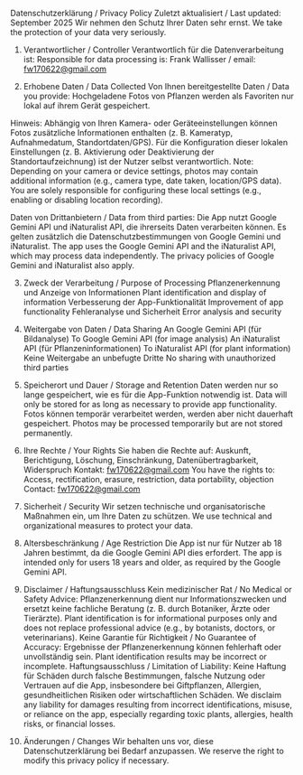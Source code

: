 Datenschutzerklärung / Privacy Policy
Zuletzt aktualisiert / Last updated: September 2025
Wir nehmen den Schutz Ihrer Daten sehr ernst.
We take the protection of your data very seriously.

1. Verantwortlicher / Controller
Verantwortlich für die Datenverarbeitung ist:
Responsible for data processing is:
Frank Wallisser / email: fw170622@gmail.com

2. Erhobene Daten / Data Collected
Von Ihnen bereitgestellte Daten / Data you provide:
Hochgeladene Fotos von Pflanzen werden als Favoriten nur lokal auf ihrem Gerät gespeichert.

Hinweis: Abhängig von Ihren Kamera- oder Geräteeinstellungen können Fotos zusätzliche Informationen enthalten (z. B. Kameratyp, Aufnahmedatum, Standortdaten/GPS). Für die Konfiguration dieser lokalen Einstellungen (z. B. Aktivierung oder Deaktivierung der Standortaufzeichnung) ist der Nutzer selbst verantwortlich.
Note: Depending on your camera or device settings, photos may contain additional information (e.g., camera type, date taken, location/GPS data). You are solely responsible for configuring these local settings (e.g., enabling or disabling location recording).

Daten von Drittanbietern / Data from third parties:
Die App nutzt Google Gemini API und iNaturalist API, die ihrerseits Daten verarbeiten können. Es gelten zusätzlich die Datenschutzbestimmungen von Google Gemini und iNaturalist.
The app uses the Google Gemini API and the iNaturalist API, which may process data independently. The privacy policies of Google Gemini and iNaturalist also apply.

3. Zweck der Verarbeitung / Purpose of Processing
Pflanzenerkennung und Anzeige von Informationen
Plant identification and display of information
Verbesserung der App-Funktionalität
Improvement of app functionality
Fehleranalyse und Sicherheit
Error analysis and security

4. Weitergabe von Daten / Data Sharing
An Google Gemini API (für Bildanalyse)
To Google Gemini API (for image analysis)
An iNaturalist API (für Pflanzeninformationen)
To iNaturalist API (for plant information)
Keine Weitergabe an unbefugte Dritte
No sharing with unauthorized third parties

5. Speicherort und Dauer / Storage and Retention
Daten werden nur so lange gespeichert, wie es für die App-Funktion notwendig ist.
Data will only be stored for as long as necessary to provide app functionality.
Fotos können temporär verarbeitet werden, werden aber nicht dauerhaft gespeichert.
Photos may be processed temporarily but are not stored permanently.

6. Ihre Rechte / Your Rights
Sie haben die Rechte auf:
Auskunft, Berichtigung, Löschung, Einschränkung, Datenübertragbarkeit, Widerspruch
Kontakt: fw170622@gmail.com
You have the rights to:
Access, rectification, erasure, restriction, data portability, objection
Contact: fw170622@gmail.com

7. Sicherheit / Security
Wir setzen technische und organisatorische Maßnahmen ein, um Ihre Daten zu schützen.
We use technical and organizational measures to protect your data.

8. Altersbeschränkung / Age Restriction
Die App ist nur für Nutzer ab 18 Jahren bestimmt, da die Google Gemini API dies erfordert.
The app is intended only for users 18 years and older, as required by the Google Gemini API.

9. Disclaimer / Haftungsausschluss
Kein medizinischer Rat / No Medical or Safety Advice:
Pflanzenerkennung dient nur Informationszwecken und ersetzt keine fachliche Beratung (z. B. durch Botaniker, Ärzte oder Tierärzte).
Plant identification is for informational purposes only and does not replace professional advice (e.g., by botanists, doctors, or veterinarians).
Keine Garantie für Richtigkeit / No Guarantee of Accuracy:
Ergebnisse der Pflanzenerkennung können fehlerhaft oder unvollständig sein.
Plant identification results may be incorrect or incomplete.
Haftungsausschluss / Limitation of Liability:
Keine Haftung für Schäden durch falsche Bestimmungen, falsche Nutzung oder Vertrauen auf die App, insbesondere bei Giftpflanzen, Allergien, gesundheitlichen Risiken oder wirtschaftlichen Schäden.
We disclaim any liability for damages resulting from incorrect identifications, misuse, or reliance on the app, especially regarding toxic plants, allergies, health risks, or financial losses.

10. Änderungen / Changes
Wir behalten uns vor, diese Datenschutzerklärung bei Bedarf anzupassen.
We reserve the right to modify this privacy policy if necessary.
